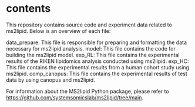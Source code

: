 # contents

This repository contains source code and experiment data related to ms2lipid. Below is an overview of each file:

data_prepare: This file is responsible for preparing and formatting the data necessary for ms2lipid analysis.
model: This file contains the code for building the ms2lipid model.
exp_RL: This file contains the experimental results of the RIKEN lipidomics analysis conducted using ms2lipid.
exp_HC: This file contains the experimental results from a human cohort study using ms2lipid.
comp_canopus: This file contains the experimental results of test data by using canopus and ms2lipid.

For information about the MS2lipid Python package, please refer to https://github.com/systemsomicslab/ms2lipid/tree/main.
